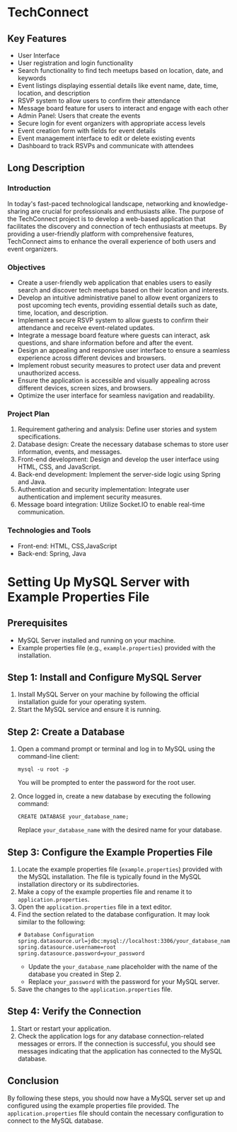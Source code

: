 <!DOCTYPE html>
<html>

<head>
  <meta charset="UTF-8">
<!--   <title>TechConnect</title> -->
</head>

<body>
  <h1>TechConnect</h1>

<h2>Key Features</h2>
  <ul>
    <li>User Interface</li>
    <li>User registration and login functionality</li>
    <li>Search functionality to find tech meetups based on location, date, and keywords</li>
    <li>Event listings displaying essential details like event name, date, time, location, and description</li>
    <li>RSVP system to allow users to confirm their attendance</li>
    <li>Message board feature for users to interact and engage with each other</li>
    <li>Admin Panel: Users that create the events</li>
    <li>Secure login for event organizers with appropriate access levels</li>
    <li>Event creation form with fields for event details</li>
    <li>Event management interface to edit or delete existing events</li>
    <li>Dashboard to track RSVPs and communicate with attendees</li>
  </ul>

<h2>Long Description</h2>

<h3>Introduction</h3>

  <p>
    In today's fast-paced technological landscape, networking and knowledge-sharing are crucial for professionals and enthusiasts alike. The purpose of the TechConnect project is to develop a web-based application that facilitates the discovery and connection of tech enthusiasts at meetups. By providing a user-friendly platform with comprehensive features, TechConnect aims to enhance the overall experience of both users and event organizers.
  </p>

<h3>Objectives</h3>

  <ul>
    <li>Create a user-friendly web application that enables users to easily search and discover tech meetups based on their location and interests.</li>
    <li>Develop an intuitive administrative panel to allow event organizers to post upcoming tech events, providing essential details such as date, time, location, and description.</li>
    <li>Implement a secure RSVP system to allow guests to confirm their attendance and receive event-related updates.</li>
    <li>Integrate a message board feature where guests can interact, ask questions, and share information before and after the event.</li>
    <li>Design an appealing and responsive user interface to ensure a seamless experience across different devices and browsers.</li>
    <li>Implement robust security measures to protect user data and prevent unauthorized access.</li>
    <li>Ensure the application is accessible and visually appealing across different devices, screen sizes, and browsers.</li>
    <li>Optimize the user interface for seamless navigation and readability.</li>
  </ul>

<h3>Project Plan</h3>

  <ol>
    <li>Requirement gathering and analysis: Define user stories and system specifications.</li>
    <li>Database design: Create the necessary database schemas to store user information, events, and messages.</li>
    <li>Front-end development: Design and develop the user interface using HTML, CSS, and JavaScript.</li>
    <li>Back-end development: Implement the server-side logic using Spring and Java.</li>
    <li>Authentication and security implementation: Integrate user authentication and implement security measures.</li>
    <li>Message board integration: Utilize Socket.IO to enable real-time communication.</li>
  </ol>

<h3>Technologies and Tools</h3>

 <ul>
    <li>Front-end: HTML, CSS,JavaScript</li>
    <li>Back-end: Spring, Java</li>

</ul>




<h1>Setting Up MySQL Server with Example Properties File</h1>

<h2>Prerequisites</h2>
  <ul>
    <li>MySQL Server installed and running on your machine.</li>
    <li>Example properties file (e.g., <code>example.properties</code>) provided with the installation.</li>
  </ul>

<h2>Step 1: Install and Configure MySQL Server</h2>
  <ol>
    <li>Install MySQL Server on your machine by following the official installation guide for your operating system.</li>
    <li>Start the MySQL service and ensure it is running.</li>
  </ol>

<h2>Step 2: Create a Database</h2>
  <ol>
    <li>Open a command prompt or terminal and log in to MySQL using the command-line client:</li>
    <pre><code>mysql -u root -p</code></pre>
    <p>You will be prompted to enter the password for the root user.</p>
    <li>Once logged in, create a new database by executing the following command:</li>
    <pre><code>CREATE DATABASE your_database_name;</code></pre>
    <p>Replace <code>your_database_name</code> with the desired name for your database.</p>
  </ol>

<h2>Step 3: Configure the Example Properties File</h2>
  <ol>
    <li>Locate the example properties file (<code>example.properties</code>) provided with the MySQL installation. The file is typically found in the MySQL installation directory or its subdirectories.</li>
    <li>Make a copy of the example properties file and rename it to <code>application.properties</code>.</li>
    <li>Open the <code>application.properties</code> file in a text editor.</li>
    <li>Find the section related to the database configuration. It may look similar to the following:</li>
    <pre><code># Database Configuration
spring.datasource.url=jdbc:mysql://localhost:3306/your_database_name
spring.datasource.username=root
spring.datasource.password=your_password
</code></pre>
    <ul>
      <li>Update the <code>your_database_name</code> placeholder with the name of the database you created in Step 2.</li>
      <li>Replace <code>your_password</code> with the password for your MySQL server.</li>
    </ul>
    <li>Save the changes to the <code>application.properties</code> file.</li>
  </ol>

<h2>Step 4: Verify the Connection</h2>
  <ol>
    <li>Start or restart your application.</li>
    <li>Check the application logs for any database connection-related messages or errors. If the connection is successful, you should see messages indicating that the application has connected to the MySQL database.</li>
  </ol>

<h2>Conclusion</h2>
  <p>By following these steps, you should now have a MySQL server set up and configured using the example properties file provided. The <code>application.properties</code> file should contain the necessary configuration to connect to the MySQL database.</p>


</body>


</html>


